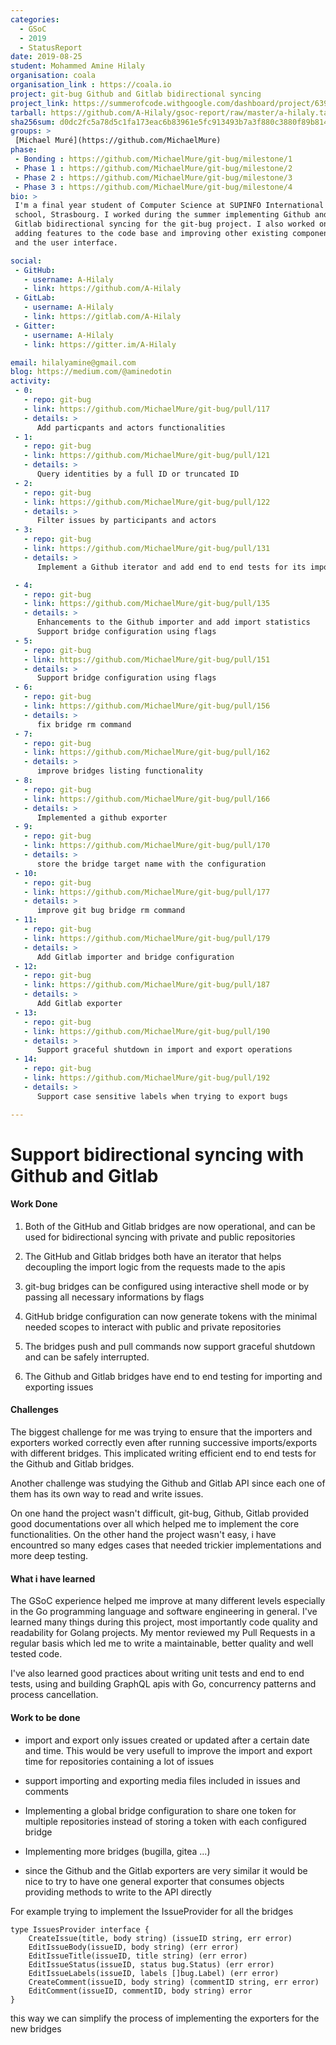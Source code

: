 ```yaml
---
categories:
  - GSoC
  - 2019
  - StatusReport
date: 2019-08-25
student: Mohammed Amine Hilaly
organisation: coala
organisation_link : https://coala.io
project: git-bug Github and Gitlab bidirectional syncing
project_link: https://summerofcode.withgoogle.com/dashboard/project/6390539212029952
tarball: https://github.com/A-Hilaly/gsoc-report/raw/master/a-hilaly.tar.gz
sha256sum: d0dc2fc5a78d5c1fa173eac6b83961e5fc913493b7a3f880c3880f89b8140360
groups: >
 [Michael Muré](https://github.com/MichaelMure)
phase:
 - Bonding : https://github.com/MichaelMure/git-bug/milestone/1
 - Phase 1 : https://github.com/MichaelMure/git-bug/milestone/2
 - Phase 2 : https://github.com/MichaelMure/git-bug/milestone/3
 - Phase 3 : https://github.com/MichaelMure/git-bug/milestone/4
bio: >
 I'm a final year student of Computer Science at SUPINFO International
 school, Strasbourg. I worked during the summer implementing Github and
 Gitlab bidirectional syncing for the git-bug project. I also worked on
 adding features to the code base and improving other existing components
 and the user interface.

social:
 - GitHub:
   - username: A-Hilaly
   - link: https://github.com/A-Hilaly
 - GitLab:
   - username: A-Hilaly
   - link: https://gitlab.com/A-Hilaly
 - Gitter:
   - username: A-Hilaly
   - link: https://gitter.im/A-Hilaly

email: hilalyamine@gmail.com
blog: https://medium.com/@aminedotin
activity:
 - 0:
   - repo: git-bug
   - link: https://github.com/MichaelMure/git-bug/pull/117
   - details: >
      Add particpants and actors functionalities
 - 1:
   - repo: git-bug
   - link: https://github.com/MichaelMure/git-bug/pull/121
   - details: >
      Query identities by a full ID or truncated ID
 - 2:
   - repo: git-bug
   - link: https://github.com/MichaelMure/git-bug/pull/122
   - details: >
      Filter issues by participants and actors
 - 3:
   - repo: git-bug
   - link: https://github.com/MichaelMure/git-bug/pull/131
   - details: >
      Implement a Github iterator and add end to end tests for its importer

 - 4:
   - repo: git-bug
   - link: https://github.com/MichaelMure/git-bug/pull/135
   - details: >
      Enhancements to the Github importer and add import statistics
      Support bridge configuration using flags
 - 5:
   - repo: git-bug
   - link: https://github.com/MichaelMure/git-bug/pull/151
   - details: >
      Support bridge configuration using flags
 - 6:
   - repo: git-bug
   - link: https://github.com/MichaelMure/git-bug/pull/156
   - details: >
      fix bridge rm command
 - 7:
   - repo: git-bug
   - link: https://github.com/MichaelMure/git-bug/pull/162
   - details: >
      improve bridges listing functionality
 - 8:
   - repo: git-bug
   - link: https://github.com/MichaelMure/git-bug/pull/166
   - details: >
      Implemented a github exporter
 - 9:
   - repo: git-bug
   - link: https://github.com/MichaelMure/git-bug/pull/170
   - details: >
      store the bridge target name with the configuration
 - 10:
   - repo: git-bug
   - link: https://github.com/MichaelMure/git-bug/pull/177
   - details: >
      improve git bug bridge rm command
 - 11:
   - repo: git-bug
   - link: https://github.com/MichaelMure/git-bug/pull/179
   - details: >
      Add Gitlab importer and bridge configuration
 - 12:
   - repo: git-bug
   - link: https://github.com/MichaelMure/git-bug/pull/187
   - details: >
      Add Gitlab exporter
 - 13:
   - repo: git-bug
   - link: https://github.com/MichaelMure/git-bug/pull/190
   - details: >
      Support graceful shutdown in import and export operations
 - 14:
   - repo: git-bug
   - link: https://github.com/MichaelMure/git-bug/pull/192
   - details: >
      Support case sensitive labels when trying to export bugs

---
```

# Support bidirectional syncing with Github and Gitlab

#### Work Done

1. Both of the GitHub and Gitlab bridges are now operational, and can be used for bidirectional syncing with private and public repositories

2. The GitHub and Gitlab bridges both have an iterator that helps decoupling the import logic from the requests made to the apis

3. git-bug bridges can be configured using interactive shell mode or by passing all necessary informations by flags

4. GitHub bridge configuration can now generate tokens with the minimal needed scopes to interact with public and private repositories

5. The bridges push and pull commands now support graceful shutdown and can be safely interrupted.

6. The Github and Gitlab bridges have end to end testing for importing and exporting issues

#### Challenges

The biggest challenge for me was trying to ensure that the importers and exporters worked correctly even after running successive imports/exports with different bridges. This implicated writing efficient end to end tests for the Github and Gitlab bridges.

Another challenge was studying the Github and Gitlab API since each one of them has its own way to read and write issues.

On one hand the project wasn't difficult, git-bug, Github, Gitlab provided good documentations over all which helped me to implement the core functionalities.
On the other hand the project wasn't easy, i have encountred so many edges cases that needed trickier implementations and more deep testing.

#### What i have learned

The GSoC experience helped me improve at many different levels especially in  the Go programming language and software engineering in general.
I've learned many things during this project, most importantly code quality and readability for Golang projects. My mentor reviewed my Pull Requests in a regular basis which led me to write a maintainable, better quality and well tested code.

I've also learned good practices about writing unit tests and end to end tests, using and building GraphQL apis with Go, concurrency patterns and process cancellation.

#### Work to be done

- import and export only issues created or updated after a certain date and time. This would be very usefull to improve the import and export time for repositories containing a lot of issues

- support importing and exporting media files included in issues and comments

- Implementing a global bridge configuration to share one token for multiple repositories instead of storing a token with each configured bridge

- Implementing more bridges (bugilla, gitea ...)

- since the Github and the Gitlab exporters are very similar it would be nice to try to have one general exporter that consumes objects providing methods to write to the API directly

For example trying to implement the IssueProvider for all the bridges
```golang
type IssuesProvider interface {
    CreateIssue(title, body string) (issueID string, err error)
    EditIssueBody(issueID, body string) (err error)
    EditIssueTitle(issueID, title string) (err error)
    EditIssueStatus(issueID, status bug.Status) (err error)
    EditIssueLabels(issueID, labels []bug.Label) (err error)
    CreateComment(issueID, body string) (commentID string, err error)
    EditComment(issueID, commentID, body string) error
}
```

this way we can simplify the process of implementing the exporters for the new bridges
